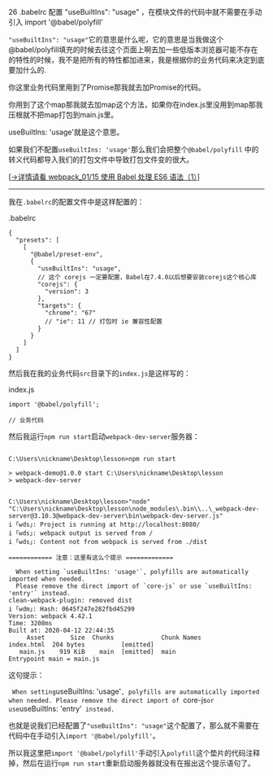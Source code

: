 26 .babelrc 配置 "useBuiltIns": "usage" ，在模块文件的代码中就不需要在手动引入 import '@babel/polyfill'

`"useBuiltIns": "usage"`它的意思是什么呢，它的意思是当我做这个@babel/polyfill填充的时候去往这个页面上啊去加一些低版本浏览器可能不存在的特性的时候，我不是把所有的特性都加进来，我是根据你的业务代码来决定到底要加什么的.

你这里业务代码里用到了Promise那我就去加Promise的代码。

你用到了这个map那我就去加map这个方法，如果你在index.js里没用到map那我压根就不把map打包到main.js里。

useBuiltIns: 'usage'就是这个意思。

如果我们不配置`useBuiltIns: 'usage'`那么我们会把整个`@babel/polyfill`
中的转义代码都导入我们的打包文件中导致打包文件变的很大。

[[->详情请看 webpack_01/15 使用 Babel 处理 ES6 语法（1）](https://github.com/zhangh-design/webpack/tree/master/webpack_01/15%20%E4%BD%BF%E7%94%A8%20Babel%20%E5%A4%84%E7%90%86%20ES6%20%E8%AF%AD%E6%B3%95%EF%BC%881%EF%BC%89#babelpolyfill)]

---

我在`.babelrc`的配置文件中是这样配置的：

.babelrc

```
{
  "presets": [
    [
      "@babel/preset-env",
      {
        "useBuiltIns": "usage",
        // 这个 corejs 一定要配置，Babel在7.4.0以后想要安装corejs这个核心库
        "corejs": {
          "version": 3
        },
        "targets": {
          "chrome": "67"
          // "ie": 11 // 打包时 ie 兼容性配置
        }
      }
    ]
  ]
}

```

然后我在我的业务代码`src`目录下的`index.js`是这样写的：

index.js

```
import '@babel/polyfill';

// 业务代码
```

然后我运行`npm run start`启动`webpack-dev-server`服务器：

```

C:\Users\nickname\Desktop\lesson>npm run start

> webpack-demo@1.0.0 start C:\Users\nickname\Desktop\lesson
> webpack-dev-server


C:\Users\nickname\Desktop\lesson>"node"  "C:\Users\nickname\Desktop\lesson\node_modules\.bin\\..\_webpack-dev-server@3.10.3@webpack-dev-server\bin\webpack-dev-server.js"
i ｢wds｣: Project is running at http://localhost:8080/
i ｢wds｣: webpack output is served from /
i ｢wds｣: Content not from webpack is served from ./dist

============ 注意：这里有这么个提示 =============

  When setting `useBuiltIns: 'usage'`, polyfills are automatically imported when needed.
  Please remove the direct import of `core-js` or use `useBuiltIns: 'entry'` instead.
clean-webpack-plugin: removed dist
i ｢wdm｣: Hash: 0645f247e282fbd45299
Version: webpack 4.42.1
Time: 3208ms
Built at: 2020-04-12 22:44:35
     Asset       Size  Chunks             Chunk Names
index.html  204 bytes          [emitted]
   main.js    919 KiB    main  [emitted]  main
Entrypoint main = main.js
```

这句提示：

`  When setting `useBuiltIns: 'usage'`, polyfills are automatically imported when needed.
  Please remove the direct import of `core-js` or use `useBuiltIns: 'entry'` instead.`

也就是说我们已经配置了`"useBuiltIns": "usage"`这个配置了，那么就不需要在代码中在手动引入`import '@babel/polyfill'`。

所以我这里把`import '@babel/polyfill'`手动引入`polyfill`这个垫片的代码注释掉，然后在运行`npm run start`重新启动服务器就没有在报出这个提示语句了。
